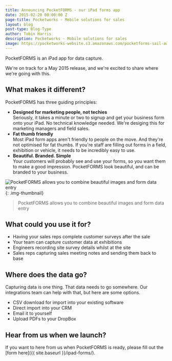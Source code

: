 ```yaml
---
title: Announcing PocketFORMS - our iPad forms app
date: 2015-02-20 00:00:00 Z
page-title: Pocketworks - Mobile solutions for sales
layout: blog
post-type: Blog-Type
author: Tobin Harris
description: Pocketworks - Mobile solutions for sales
image: https://pocketworks-website.s3.amazonaws.com/pocketforms-sail-away.jpg
---
```


PocketFORMS is an iPad app for data capture.

We're on track for a May 2015 release, and we're excited to share where we're going with this.

<!--more-->

## What makes it different?

PocketFORMS has three guiding principles:

* **Designed for marketing people, not techies** <br/>Seriously, it takes a minute or two to signup and get your business form onto your iPad. No technical knowledge needed. We're desiging this for marketing managers and field sales.
* **Fat thumb friendly** <br/>Most iPad form apps aren't friendly to people on the move. And they're not optimised for fat thumbs. If you're staff are filling out forms in a field, exhibition or vehicle, it needs to be incredibly easy to use.
* **Beautiful. Branded. Simple** <br/>Your customers will probably see and use your forms, so you want them to make a good impression. PocketFORMS look beautiful, and can be branded to your business.

![PocketFORMS allows you to combine beautiful images and form data entry](https://pocketworks-website.s3.amazonaws.com/pocketforms-ferrari.jpg){: .img-thumbnail}

> PocketFORMS allows you to combine beautiful images and form data entry

## What could you use it for?

* Having your sales reps complete customer surveys after the sale
* Your team can capture customer data at exhibitions
* Engineers recording site survey details whilst at the site
* Sales reps capturing sales meeting notes and sending them back to base

## Where does the data go?

Capturing data is one thing. That data needs to go somewhere. Our integrations team can help with that, but here are some options.

* CSV download for import into your existing software
* Direct import into your CRM
* Email it to yourself
* Upload PDFs to your DropBox


## Hear from us when we launch?

If you want to here from us when PocketFORMS is ready, please fill out the [form here]({{ site.baseurl }}/ipad-forms/).

